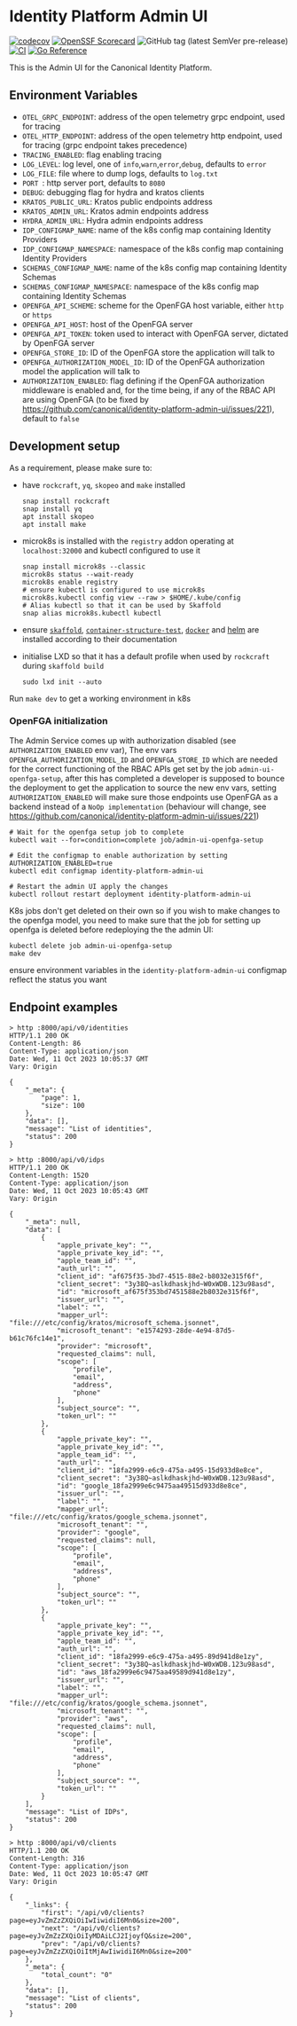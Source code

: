 # Identity Platform Admin UI

[![codecov](https://codecov.io/gh/canonical/identity-platform-admin-ui/branch/main/graph/badge.svg?token=Aloh6MWghg)](https://codecov.io/gh/canonical/identity-platform-admin-ui)
[![OpenSSF Scorecard](https://api.securityscorecards.dev/projects/github.com/canonical/identity-platform-admin-ui/badge)](https://securityscorecards.dev/viewer/?platform=github.com&org=canonical&repo=identity-platform-admin-ui)
![GitHub tag (latest SemVer pre-release)](https://img.shields.io/github/v/tag/canonical/identity-platform-admin-ui)
[![CI](https://github.com/canonical/identity-platform-admin-ui/actions/workflows/ci.yaml/badge.svg)](https://github.com/canonical/identity-platform-admin-ui/actions/workflows/ci.yaml)
[![Go Reference](https://pkg.go.dev/badge/github.com/canonical/identity-platform-admin-ui.svg)](https://pkg.go.dev/github.com/canonical/identity-platform-admin-ui)

This is the Admin UI for the Canonical Identity Platform.


## Environment Variables

- `OTEL_GRPC_ENDPOINT`: address of the open telemetry grpc endpoint, used for tracing
- `OTEL_HTTP_ENDPOINT`: address of the open telemetry http endpoint, used for tracing (grpc endpoint takes precedence)
- `TRACING_ENABLED`: flag enabling tracing 
- `LOG_LEVEL`: log level, one of `info`,`warn`,`error`,`debug`, defaults to `error`
- `LOG_FILE`: file where to dump logs, defaults to `log.txt`
- `PORT `: http server port, defaults to `8080`
- `DEBUG`: debugging flag for hydra and kratos clients
- `KRATOS_PUBLIC_URL`: Kratos public endpoints address
- `KRATOS_ADMIN_URL`: Kratos admin endpoints address
- `HYDRA_ADMIN_URL`: Hydra admin endpoints address
- `IDP_CONFIGMAP_NAME`: name of the k8s config map containing Identity Providers
- `IDP_CONFIGMAP_NAMESPACE`: namespace of the k8s config map containing Identity Providers
- `SCHEMAS_CONFIGMAP_NAME`: name of the k8s config map containing Identity Schemas
- `SCHEMAS_CONFIGMAP_NAMESPACE`: namespace of the k8s config map containing Identity Schemas
- `OPENFGA_API_SCHEME`: scheme for the OpenFGA host variable, either `http` or `https`
- `OPENFGA_API_HOST`: host of the OpenFGA server
- `OPENFGA_API_TOKEN`: token used to interact with OpenFGA server, dictated by OpenFGA server
- `OPENFGA_STORE_ID`: ID of the OpenFGA store the application will talk to 
- `OPENFGA_AUTHORIZATION_MODEL_ID`: ID of the OpenFGA authorization model the application will talk to
- `AUTHORIZATION_ENABLED`: flag defining if the OpenFGA authorization middleware is enabled and, for the time being, if any of the RBAC API are using OpenFGA (to be fixed by https://github.com/canonical/identity-platform-admin-ui/issues/221), default to `false`

## Development setup

As a requirement, please make sure to:
* have `rockcraft`, `yq`, `skopeo` and `make` installed

      snap install rockcraft
      snap install yq
      apt install skopeo
      apt install make

* microk8s is installed with the `registry` addon operating at `localhost:32000` and kubectl configured to use it

      snap install microk8s --classic
      microk8s status --wait-ready
      microk8s enable registry
      # ensure kubectl is configured to use microk8s
      microk8s.kubectl config view --raw > $HOME/.kube/config
      # Alias kubectl so that it can be used by Skaffold
      snap alias microk8s.kubectl kubectl


* ensure [`skaffold`](https://github.com/GoogleContainerTools/skaffold), [`container-structure-test`](https://github.com/GoogleContainerTools/container-structure-test), [`docker`](https://docs.docker.com/engine/install/ubuntu/) and [helm](https://helm.sh/docs/intro/install) are installed according to their documentation

* initialise LXD so that it has a default profile when used by `rockcraft` during `skaffold build`

      sudo lxd init --auto

Run `make dev` to get a working environment in k8s

### OpenFGA initialization

The Admin Service comes up with authorization disabled (see `AUTHORIZATION_ENABLED` env var), The env vars `OPENFGA_AUTHORIZATION_MODEL_ID` and `OPENFGA_STORE_ID` which are needed for the correct functioning of the RBAC APIs get set by the job `admin-ui-openfga-setup`, after this has completed a developer is supposed to bounce the deployment to get the application to source the new env vars, setting `AUTHORIZATION_ENABLED` will make sure those endpoints use OpenFGA as a backend instead of a `NoOp implementation` (behaviour will change,  see https://github.com/canonical/identity-platform-admin-ui/issues/221)

```
# Wait for the openfga setup job to complete
kubectl wait --for=condition=complete job/admin-ui-openfga-setup

# Edit the configmap to enable authorization by setting AUTHORIZATION_ENABLED=true
kubectl edit configmap identity-platform-admin-ui

# Restart the admin UI apply the changes
kubectl rollout restart deployment identity-platform-admin-ui
```


K8s jobs don't get deleted on their own so if you wish to make changes to the openfga model, you need to make sure that the job for setting up openfga is deleted before redeploying the the admin UI:

```
kubectl delete job admin-ui-openfga-setup
make dev
```

ensure environment variables in the `identity-platform-admin-ui` configmap reflect the status you want


## Endpoint examples

```shell
> http :8000/api/v0/identities
HTTP/1.1 200 OK
Content-Length: 86
Content-Type: application/json
Date: Wed, 11 Oct 2023 10:05:37 GMT
Vary: Origin

{
    "_meta": {
        "page": 1,
        "size": 100
    },
    "data": [],
    "message": "List of identities",
    "status": 200
}
```

```shell
> http :8000/api/v0/idps      
HTTP/1.1 200 OK
Content-Length: 1520
Content-Type: application/json
Date: Wed, 11 Oct 2023 10:05:43 GMT
Vary: Origin

{
    "_meta": null,
    "data": [
        {
            "apple_private_key": "",
            "apple_private_key_id": "",
            "apple_team_id": "",
            "auth_url": "",
            "client_id": "af675f35-3bd7-4515-88e2-b8032e315f6f",
            "client_secret": "3y38Q~aslkdhaskjhd~W0xWDB.123u98asd",
            "id": "microsoft_af675f353bd7451588e2b8032e315f6f",
            "issuer_url": "",
            "label": "",
            "mapper_url": "file:///etc/config/kratos/microsoft_schema.jsonnet",
            "microsoft_tenant": "e1574293-28de-4e94-87d5-b61c76fc14e1",
            "provider": "microsoft",
            "requested_claims": null,
            "scope": [
                "profile",
                "email",
                "address",
                "phone"
            ],
            "subject_source": "",
            "token_url": ""
        },
        {
            "apple_private_key": "",
            "apple_private_key_id": "",
            "apple_team_id": "",
            "auth_url": "",
            "client_id": "18fa2999-e6c9-475a-a495-15d933d8e8ce",
            "client_secret": "3y38Q~aslkdhaskjhd~W0xWDB.123u98asd",
            "id": "google_18fa2999e6c9475aa49515d933d8e8ce",
            "issuer_url": "",
            "label": "",
            "mapper_url": "file:///etc/config/kratos/google_schema.jsonnet",
            "microsoft_tenant": "",
            "provider": "google",
            "requested_claims": null,
            "scope": [
                "profile",
                "email",
                "address",
                "phone"
            ],
            "subject_source": "",
            "token_url": ""
        },
        {
            "apple_private_key": "",
            "apple_private_key_id": "",
            "apple_team_id": "",
            "auth_url": "",
            "client_id": "18fa2999-e6c9-475a-a495-89d941d8e1zy",
            "client_secret": "3y38Q~aslkdhaskjhd~W0xWDB.123u98asd",
            "id": "aws_18fa2999e6c9475aa49589d941d8e1zy",
            "issuer_url": "",
            "label": "",
            "mapper_url": "file:///etc/config/kratos/google_schema.jsonnet",
            "microsoft_tenant": "",
            "provider": "aws",
            "requested_claims": null,
            "scope": [
                "profile",
                "email",
                "address",
                "phone"
            ],
            "subject_source": "",
            "token_url": ""
        }
    ],
    "message": "List of IDPs",
    "status": 200
}
```

```shell
> http :8000/api/v0/clients     
HTTP/1.1 200 OK
Content-Length: 316
Content-Type: application/json
Date: Wed, 11 Oct 2023 10:05:47 GMT
Vary: Origin

{
    "_links": {
        "first": "/api/v0/clients?page=eyJvZmZzZXQiOiIwIiwidiI6Mn0&size=200",
        "next": "/api/v0/clients?page=eyJvZmZzZXQiOiIyMDAiLCJ2IjoyfQ&size=200",
        "prev": "/api/v0/clients?page=eyJvZmZzZXQiOiItMjAwIiwidiI6Mn0&size=200"
    },
    "_meta": {
        "total_count": "0"
    },
    "data": [],
    "message": "List of clients",
    "status": 200
}
```
